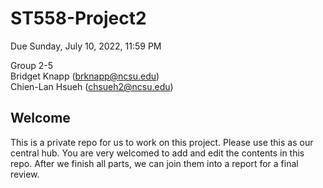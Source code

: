 # ST558-Project2
Due Sunday, July 10, 2022, 11:59 PM

Group 2-5<br>
Bridget Knapp (brknapp@ncsu.edu)<br>
Chien-Lan Hsueh (chsueh2@ncsu.edu)

## Welcome
This is a private repo for us to work on this project. Please use this as our central hub. You are very welcomed to add and edit the contents in this repo. After we finish all parts, we can join them into a report for a final review.

